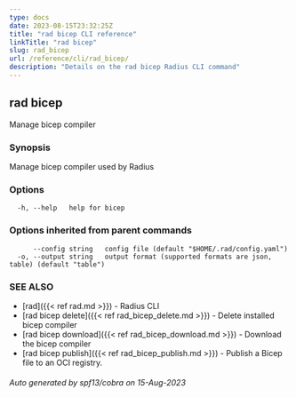 ```yaml
---
type: docs
date: 2023-08-15T23:32:25Z
title: "rad bicep CLI reference"
linkTitle: "rad bicep"
slug: rad_bicep
url: /reference/cli/rad_bicep/
description: "Details on the rad bicep Radius CLI command"
---
```

## rad bicep

Manage bicep compiler

### Synopsis

Manage bicep compiler used by Radius

### Options

```
  -h, --help   help for bicep
```

### Options inherited from parent commands

```
      --config string   config file (default "$HOME/.rad/config.yaml")
  -o, --output string   output format (supported formats are json, table) (default "table")
```

### SEE ALSO

* [rad]({{< ref rad.md >}})	 - Radius CLI
* [rad bicep delete]({{< ref rad_bicep_delete.md >}})	 - Delete installed bicep compiler
* [rad bicep download]({{< ref rad_bicep_download.md >}})	 - Download the bicep compiler
* [rad bicep publish]({{< ref rad_bicep_publish.md >}})	 - Publish a Bicep file to an OCI registry.

###### Auto generated by spf13/cobra on 15-Aug-2023
